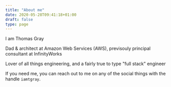 ```yaml
---
title: "About me"
date: 2020-05-28T09:41:18+01:00
draft: false
type: page
---
```


I am Thomas Gray

Dad & architect at Amazon Web Services (AWS), previsouly principal consultant at InfinityWorks

Lover of all things engineering, and a fairly true to type "full stack" engineer

If you need me, you can reach out to me on any of the social things with the handle `iamtgray`.